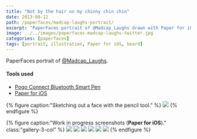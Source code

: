 ```yaml
---
title: "Not by the hair on my chinny chin chin"
date: 2013-09-12
path: /paperfaces/madcap-laughs-portrait/
excerpt: "PaperFaces portrait of @Madcap_Laughs drawn with Paper for iOS on an iPad."
image: ../../images/paperfaces-madcap-laughs-twitter.jpg
categories: [paperfaces]
tags: [portrait, illustration, Paper for iOS, beard]
---
```


PaperFaces portrait of [@Madcap_Laughs](https://twitter.com/Madcap_Laughs).

#### Tools used

- [Pogo Connect Bluetooth Smart Pen](https://www.amazon.com/gp/product/B009K448L4/ref=as_li_ss_tl?ie=UTF8&camp=1789&creative=390957&creativeASIN=B009K448L4&linkCode=as2&tag=mademist-20)
- [Paper for iOS](https://paper.bywetransfer.com/)

{% figure caption:"Sketching out a face with the pencil tool." %}
[![](../../images/paperfaces-madcap-laughs-process-1-750.jpg)](../../images/paperfaces-madcap-laughs-process-1-lg.jpg)
{% endfigure %}

{% figure caption:"Work in progress screenshots (**Paper for iOS**)." class:"gallery-3-col" %}
[![](../../images/paperfaces-madcap-laughs-process-2-600.jpg)](../../images/paperfaces-madcap-laughs-process-2-lg.jpg)
[![](../../images/paperfaces-madcap-laughs-process-3-600.jpg)](../../images/paperfaces-madcap-laughs-process-3-lg.jpg)
[![](../../images/paperfaces-madcap-laughs-process-4-600.jpg)](../../images/paperfaces-madcap-laughs-process-4-lg.jpg)
[![](../../images/paperfaces-madcap-laughs-process-5-600.jpg)](../../images/paperfaces-madcap-laughs-process-5-lg.jpg)
[![](../../images/paperfaces-madcap-laughs-process-6-600.jpg)](../../images/paperfaces-madcap-laughs-process-6-lg.jpg)
[![](../../images/paperfaces-madcap-laughs-process-7-600.jpg)](../../images/paperfaces-madcap-laughs-process-7-lg.jpg)
{% endfigure %}
